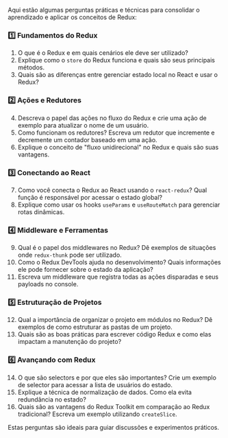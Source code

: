 Aqui estão algumas perguntas práticas e técnicas para consolidar o aprendizado e aplicar os conceitos de Redux:

### **1️⃣ Fundamentos do Redux**

1. O que é o Redux e em quais cenários ele deve ser utilizado?
2. Explique como o `store` do Redux funciona e quais são seus principais métodos.
3. Quais são as diferenças entre gerenciar estado local no React e usar o Redux?

### **2️⃣ Ações e Redutores**

4. Descreva o papel das ações no fluxo do Redux e crie uma ação de exemplo para atualizar o nome de um usuário.
5. Como funcionam os redutores? Escreva um redutor que incremente e decremente um contador baseado em uma ação.
6. Explique o conceito de "fluxo unidirecional" no Redux e quais são suas vantagens.

### **3️⃣ Conectando ao React**

7. Como você conecta o Redux ao React usando o `react-redux`? Qual função é responsável por acessar o estado global?
8. Explique como usar os hooks `useParams` e `useRouteMatch` para gerenciar rotas dinâmicas.

### **4️⃣ Middleware e Ferramentas**

9. Qual é o papel dos middlewares no Redux? Dê exemplos de situações onde `redux-thunk` pode ser utilizado.
10. Como o Redux DevTools ajuda no desenvolvimento? Quais informações ele pode fornecer sobre o estado da aplicação?
11. Escreva um middleware que registra todas as ações disparadas e seus payloads no console.

### **5️⃣ Estruturação de Projetos**

12. Qual a importância de organizar o projeto em módulos no Redux? Dê exemplos de como estruturar as pastas de um projeto.
13. Quais são as boas práticas para escrever código Redux e como elas impactam a manutenção do projeto?

### **6️⃣ Avançando com Redux**

14. O que são selectors e por que eles são importantes? Crie um exemplo de selector para acessar a lista de usuários do estado.
15. Explique a técnica de normalização de dados. Como ela evita redundância no estado?
16. Quais são as vantagens do Redux Toolkit em comparação ao Redux tradicional? Escreva um exemplo utilizando `createSlice`.

Estas perguntas são ideais para guiar discussões e experimentos práticos.


